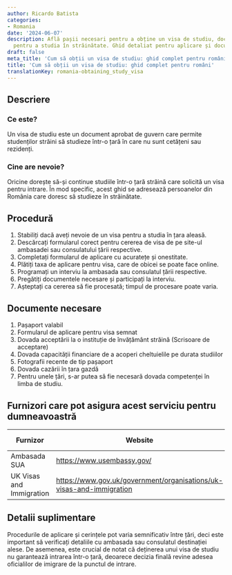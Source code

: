 ```yaml
---
author: Ricardo Batista
categories:
- Romania
date: '2024-06-07'
description: Află pașii necesari pentru a obține un visa de studiu, documentul vital
  pentru a studia în străinătate. Ghid detaliat pentru aplicare și documente necesare.
draft: false
meta_title: 'Cum să obții un visa de studiu: ghid complet pentru români'
title: 'Cum să obții un visa de studiu: ghid complet pentru români'
translationKey: romania-obtaining_study_visa
---
```



## Descriere
### Ce este?
Un visa de studiu este un document aprobat de guvern care permite studenților străini să studieze într-o țară în care nu sunt cetățeni sau rezidenți.

### Cine are nevoie?
Oricine dorește să-și continue studiile într-o țară străină care solicită un visa pentru intrare. În mod specific, acest ghid se adresează persoanelor din România care doresc să studieze în străinătate.

## Procedură
1. Stabiliți dacă aveți nevoie de un visa pentru a studia în țara aleasă.
2. Descărcați formularul corect pentru cererea de visa de pe site-ul ambasadei sau consulatului țării respective.
3. Completați formularul de aplicare cu acuratețe și onestitate.
4. Plătiți taxa de aplicare pentru visa, care de obicei se poate face online.
5. Programați un interviu la ambasada sau consulatul țării respective.
6. Pregătiți documentele necesare și participați la interviu.
7. Așteptați ca cererea să fie procesată; timpul de procesare poate varia.

## Documente necesare

1. Pașaport valabil
2. Formularul de aplicare pentru visa semnat
3. Dovada acceptării la o instituție de învățământ străină (Scrisoare de acceptare)
4. Dovada capacității financiare de a acoperi cheltuielile pe durata studiilor
5. Fotografii recente de tip pașaport
6. Dovada cazării în țara gazdă
7. Pentru unele țări, s-ar putea să fie necesară dovada competenței în limba de studiu.

## Furnizori care pot asigura acest serviciu pentru dumneavoastră

| Furnizor        |     Website          |     Perioade de timp    | Cost         |
| --------------- | -------------------  |  :-------------: | :----------: |
| Ambasada SUA   |  https://www.usembassy.gov/   |      Variază     | Variază       |
| UK Visas and Immigration | https://www.gov.uk/government/organisations/uk-visas-and-immigration |       Variază      |    Variază    |

## Detalii suplimentare
Procedurile de aplicare și cerințele pot varia semnificativ între țări, deci este important să verificați detaliile cu ambasada sau consulatul destinației alese. De asemenea, este crucial de notat că deținerea unui visa de studiu nu garantează intrarea într-o țară, deoarece decizia finală revine adesea oficialilor de imigrare de la punctul de intrare.